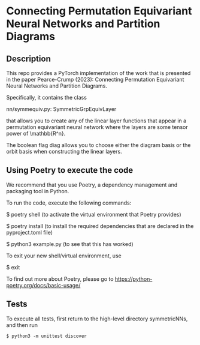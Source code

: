 # Connecting Permutation Equivariant Neural Networks and Partition Diagrams

## Description

This repo provides a PyTorch implementation of the work that is presented in the paper Pearce-Crump (2023): Connecting Permutation Equivariant Neural Networks and Partition Diagrams.

Specifically, it contains the class 

nn/symmequiv.py: SymmetricGrpEquivLayer

that allows you to create any of the linear layer functions 
that appear in a permutation
equivariant neural network 
where the layers are some tensor power of \mathbb{R^n}.

The boolean flag diag allows you to choose either the diagram basis or the orbit basis when constructing the linear layers.

## Using Poetry to execute the code

We recommend that you use Poetry, a dependency management and packaging tool in Python.

To run the code, execute the following commands:

$ poetry shell (to activate the virtual environment that Poetry provides)

$ poetry install (to install the required dependencies that are declared in the pyproject.toml file)

$ python3 example.py (to see that this has worked)

To exit your new shell/virtual environment, use

$ exit

To find out more about Poetry, please go to https://python-poetry.org/docs/basic-usage/


## Tests

To execute all tests, first return to the high-level directory symmetricNNs, and then run

`$ python3 -m unittest discover`
